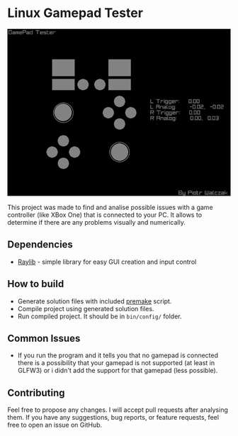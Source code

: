 

# Linux Gamepad Tester

<p align="center">
  <img src="screenshot.png" width="650" title="logo">
</p>


This project was made to find and analise possible issues with a game controller (like XBox One) that is connected to your PC. It allows to determine if there are any problems visually and numerically.

## Dependencies

* [Raylib](https://github.com/raysan5/raylib) - simple library for easy GUI creation and input control

## How to build

* Generate solution files with included [premake](https://premake.github.io/) script.
* Compile project using generated solution files.
* Run compiled project. It should be in `bin/config/` folder.

## Common Issues

* If you run the program and it tells you that no gamepad is connected there is a possibility that your gamepad is not supported (at least in GLFW3) or i didn't add the support for that gamepad (less possible).

## Contributing

Feel free to propose any changes. I will accept pull requests after analysing them.
If you have any suggestions, bug reports, or feature requests, feel free to open an issue on GitHub.
